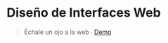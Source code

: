 # Diseño de Interfaces Web

> Échale un ojo a la web &middot; [Demo](https://jorgegomezcarrillo.github.io/)
